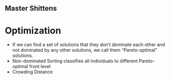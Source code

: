 ## Master Shittens
# Optimization
- If we can find a set of solutions that they don’t dominate each other and not dominated by any other solutions, we call them “Pareto-optimal” solutions.
- Non-dominated Sorting classifies all individuals to different Pareto-optimal front level
- Crowding Distance
